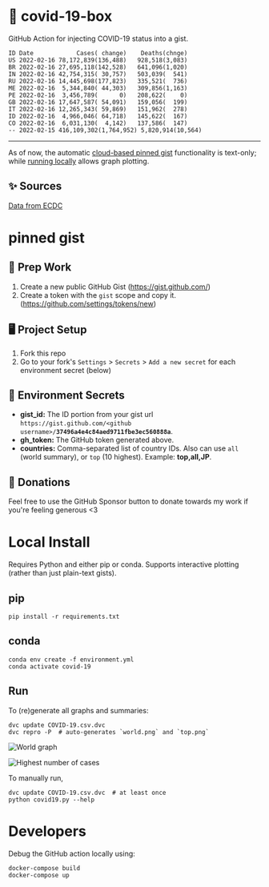 # 🏥 covid-19-box

GitHub Action for injecting COVID-19 status into a gist.

```
ID Date            Cases( change)    Deaths(chnge)
US 2022-02-16 78,172,839(136,488)   928,518(3,083)
BR 2022-02-16 27,695,118(142,528)   641,096(1,020)
IN 2022-02-16 42,754,315( 30,757)   503,039(  541)
RU 2022-02-16 14,445,698(177,823)   335,521(  736)
ME 2022-02-16  5,344,840( 44,303)   309,856(1,163)
PE 2022-02-16  3,456,789(      0)   208,622(    0)
GB 2022-02-16 17,647,587( 54,091)   159,056(  199)
IT 2022-02-16 12,265,343( 59,869)   151,962(  278)
ID 2022-02-16  4,966,046( 64,718)   145,622(  167)
CO 2022-02-16  6,031,130(  4,142)   137,586(  147)
-- 2022-02-15 416,109,302(1,764,952) 5,820,914(10,564)
```

---

As of now, the automatic [cloud-based pinned gist](#pinned-gist) functionality is text-only;
while [running locally](#local-install) allows graph plotting.

## ✨ Sources

[Data from ECDC](https://www.ecdc.europa.eu/en/publications-data/download-todays-data-geographic-distribution-covid-19-cases-worldwide)

# pinned gist

## 🎒 Prep Work
1. Create a new public GitHub Gist (https://gist.github.com/)
1. Create a token with the `gist` scope and copy it. (https://github.com/settings/tokens/new)

## 🖥 Project Setup
1. Fork this repo
1. Go to your fork's `Settings` > `Secrets` > `Add a new secret` for each environment secret (below)

## 🤫 Environment Secrets
- **gist_id:** The ID portion from your gist url `https://gist.github.com/<github username>/`**`37496a4e4c84aed9711fbe3ec560888a`**.
- **gh_token:** The GitHub token generated above.
- **countries:** Comma-separated list of country IDs. Also can use `all` (world summary), or `top` (10 highest). Example: **top,all,JP**.

## 💸 Donations

Feel free to use the GitHub Sponsor button to donate towards my work if you're feeling generous <3

# Local Install

Requires Python and either pip or conda. Supports interactive plotting (rather than just plain-text gists).

## pip

```
pip install -r requirements.txt
```

## conda

```
conda env create -f environment.yml
conda activate covid-19
```

## Run

To (re)generate all graphs and summaries:

```
dvc update COVID-19.csv.dvc
dvc repro -P  # auto-generates `world.png` and `top.png`
```

![World graph](world.png)

![Highest number of cases](top.png)

To manually run,

```
dvc update COVID-19.csv.dvc  # at least once
python covid19.py --help
```

# Developers

Debug the GitHub action locally using:

```
docker-compose build
docker-compose up
```
